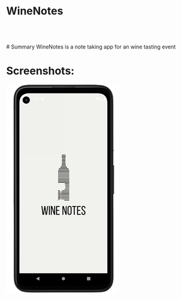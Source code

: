 # WineNotes 
<br />
<br />
<br />
# Summary
WineNotes is a note taking app for an wine tasting event


# Screenshots:
![Splash Screen](/screenshots/splash.png?raw=true "Splash Screen")